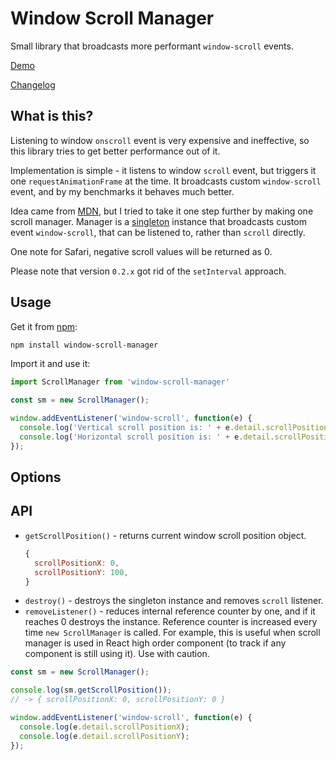 # Window Scroll Manager

Small library that broadcasts more performant `window-scroll` events.

[Demo](https://stanko.github.io/window-scroll-manager/)

[Changelog](CHANGELOG.md)

## What is this?

Listening to window `onscroll` event is very expensive and ineffective,
so this library tries to get better performance out of it.

Implementation is simple - it listens to window `scroll` event,
but triggers it one `requestAnimationFrame` at the time.
It broadcasts custom `window-scroll` event, and by my benchmarks it behaves much better.

Idea came from [MDN](https://developer.mozilla.org/en-US/docs/Web/Events/scroll#Example),
but I tried to take it one step further by making one scroll manager.
Manager is a [singleton](https://en.wikipedia.org/wiki/Singleton_pattern) instance that broadcasts custom event
`window-scroll`, that can be listened to, rather than `scroll` directly.

One note for Safari, negative scroll values will be returned as 0.

Please note that version `0.2.x` got rid of the `setInterval` approach.

## Usage

Get it from [npm](https://www.npmjs.com/package/window-scroll-manager):

```sh
npm install window-scroll-manager
```

Import it and use it:

```js
import ScrollManager from 'window-scroll-manager'

const sm = new ScrollManager();

window.addEventListener('window-scroll', function(e) {
  console.log('Vertical scroll position is: ' + e.detail.scrollPositionY);
  console.log('Horizontal scroll position is: ' + e.detail.scrollPositionX);
});
```

## Options

## API

  * `getScrollPosition()` - returns current window scroll position object.
    ```js
    {
      scrollPositionX: 0,
      scrollPositionY: 100,
    }
    ```
  * `destroy()` - destroys the singleton instance and removes `scroll` listener.
  * `removeListener()` - reduces internal reference counter by one, and if it reaches 0 destroys the instance. Reference counter is increased every time `new ScrollManager` is called. For example, this is useful when scroll manager is used in React high order component (to track if any component is still using it). Use with caution.

```js
const sm = new ScrollManager();

console.log(sm.getScrollPosition());
// -> { scrollPositionX: 0, scrollPositionY: 0 }

window.addEventListener('window-scroll', function(e) {
  console.log(e.detail.scrollPositionX);
  console.log(e.detail.scrollPositionY);
});
```
